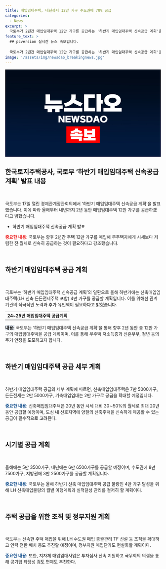 ```yaml
---
title: 매입임대주택, 내년까지 12만 가구 수도권에 70% 공급
categories:
  - News
excerpt: >
  국토부가 2년간 매입임대주택 12만 가구를 공급하는 '하반기 매입임대주택 신속공급 계획'을 발표했다. 중산층·서민층의 주거 안정을 위해 신축매입임대주택의 차질 없는 공급이 필수적이며, 24~25년까지 공급 계획이다. 국토부는 적극적인 노력과 유인책을 활용하여 목표를 달성할 계획이며, 이를 통해 실수요자의 선호를 반영해 수도권에 공급물량을 집중할 예정이다. 신속한 공급을 위해 다양한 조직적·제도적 지원과 대국민 홍보에도 나설 것으로 예상된다.
feature_text: >
  ## pcversion 실시간 뉴스 속보입니다.

  국토부가 2년간 매입임대주택 12만 가구를 공급하는 '하반기 매입임대주택 신속공급 계획'을 발표했다. 중산층·서민층의 주거 안정을 위해 신축매입임대주택의 차질 없는 공급이 필수적이며, 24~25년까지 공급 계획이다. 국토부는 적극적인 노력과 유인책을 활용하여 목표를 달성할 계획이며, 이를 통해 실수요자의 선호를 반영해 수도권에 공급물량을 집중할 예정이다. 신속한 공급을 위해 다양한 조직적·제도적 지원과 대국민 홍보에도 나설 것으로 예상된다.
image: '/assets/img/newsdao_breakingnews.jpg'
---
```


<p><img src="/assets/img/newsdao_breakingnews.jpg" alt="pcversion 속보" /></p>

<h2 data-ke-size="size26">한국토지주택공사, 국토부 ‘하반기 매입임대주택 신속공급 계획’ 발표 내용</h2>

<p data-ke-size="size16">&nbsp;</p>

<p>국토부는 17일 열린 경제관계장관회의에서 ‘하반기 매입임대주택 신속공급 계획’을 발표했습니다. 이에 따라 올해부터 내년까지 2년 동안 매입임대주택 12만 가구를 공급하겠다고 밝혔습니다.</p>

<ul>
<li>하반기 매입임대주택 신속공급 계획 발표</li>
</ul>

<p><b><span style="color: #ee2323;">중요한 내용:</span></b> 국토부는 향후 2년간 주택 12만 가구를 매입해 무주택자에게 시세보다 저렴한 전·월세로 신속히 공급하는 것이 필요하다고 강조했습니다.</p>

<p data-ke-size="size16">&nbsp;</p>

<h2 data-ke-size="size26">하반기 매입임대주택 공급 계획</h2>

<p data-ke-size="size16">&nbsp;</p>

<p>국토부는 ‘하반기 매입임대주택 신속공급 계획’의 일환으로 올해 하반기에는 신축매입임대주택(LH 신축 든든전세주택 포함) 4만 가구를 공급할 계획입니다. 이를 위해선 관계기관의 적극적인 노력과 추가 유인책이 필요하다고 밝혔습니다.</p>

<table>
<tr>
<td style="text-align: center; height: 17px;"><b>24~25년 매입임대주택 공급계획</b></td>
</tr>
</table>

<p><b><span style="background-color: #21538527;">내용:</span></b> 국토부는 ‘하반기 매입임대주택 신속공급 계획’을 통해 향후 2년 동안 총 12만 가구의 매입임대주택을 공급 계획이며, 이를 통해 무주택 저소득층과 신혼부부, 청년 등의 주거 안정을 도모하고자 합니다.</p>

<p data-ke-size="size16">&nbsp;</p>

<h2 data-ke-size="size26">하반기 매입임대주택 공급 세부 계획</h2>

<p data-ke-size="size16">&nbsp;</p>

<p>하반기 매입임대주택 공급의 세부 계획에 따르면, 신축매입임대주택은 7만 5000가구, 든든전세는 2만 5000가구, 기축매입임대는 2만 가구로 공급을 확대할 예정입니다.</p>

<p><b><span style="color: #1a5490;">중요한 내용:</span></b> 신축매입임대주택은 20년 동안 시세 대비 30∼50%의 월세로 최대 20년 동안 공급할 예정이며, 도심 내 선호지역에 양질의 신축주택을 신속하게 제공할 수 있는 공급이 필수적으로 고려된다.</p>

<p data-ke-size="size16">&nbsp;</p>

<h2 data-ke-size="size26">시기별 공급 계획</h2>

<p data-ke-size="size16">&nbsp;</p>

<p>올해에는 5만 3500가구, 내년에는 6만 6500가구를 공급할 예정이며, 수도권에 8만 7500가구, 지방권에 3만 2500가구를 공급할 계획입니다.</p>

<p><b><span style="color: #1a5490;">중요한 내용:</span></b> 국토부는 올해 하반기 신축 매입임대주택 공급 물량인 4만 가구 달성을 위해 LH 신축매입물량의 월별 이행계획과 실적달성 관리를 철저히 할 계획이다.</p>

<p data-ke-size="size16">&nbsp;</p>

<h2 data-ke-size="size26">주택 공급을 위한 조직 및 정부지원 계획</h2>

<p data-ke-size="size16">&nbsp;</p>

<p>국토부는 신속한 주택 매입을 위해 LH 수도권 매입 총괄관리 TF 신설 등 조직을 확대하고 인력 전환 배치 등도 추진할 예정이며, 정부지원 매입단가도 현실화할 계획이다.</p>

<p><b><span style="color: #1a5490;">중요한 내용:</span></b> 또한, 지자체 매입임대사업은 투자심사 신속 지원하고 국무회의 의결을 통해 공기업 타당성 검토 면제도 추진한다.</p>

<p data-ke-size="size16">&nbsp;</p>


